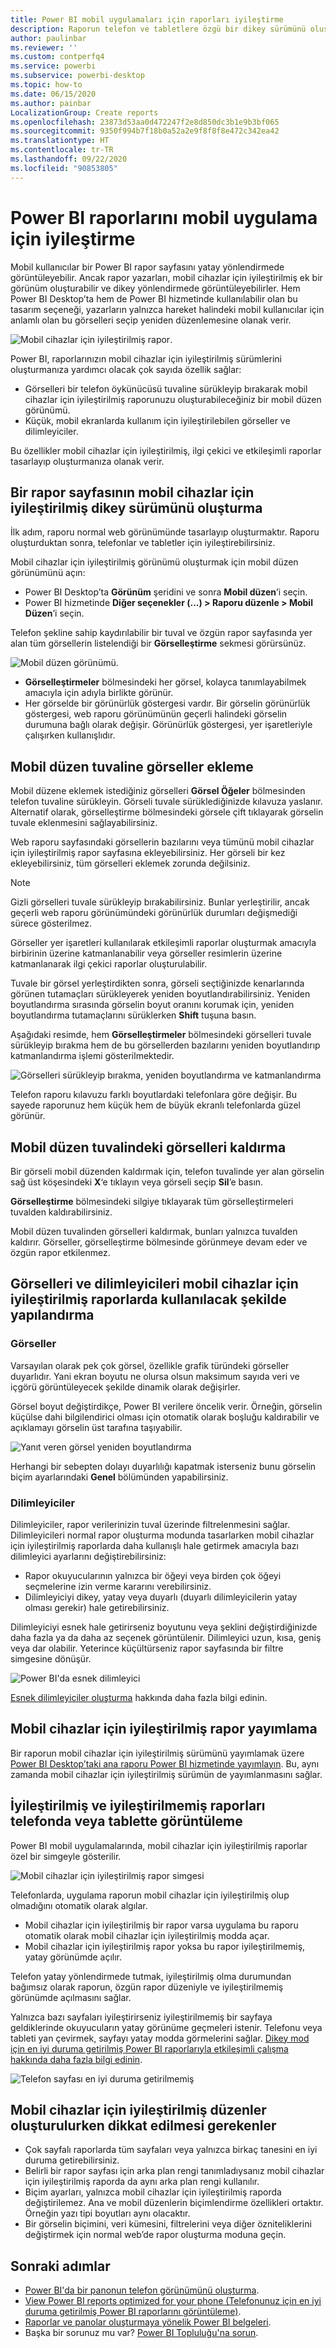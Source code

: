 ```yaml
---
title: Power BI mobil uygulamaları için raporları iyileştirme
description: Raporun telefon ve tabletlere özgü bir dikey sürümünü oluşturarak, Power BI mobil uygulamalarının rapor sayfalarını nasıl iyileştireceğinizi öğrenin.
author: paulinbar
ms.reviewer: ''
ms.custom: contperfq4
ms.service: powerbi
ms.subservice: powerbi-desktop
ms.topic: how-to
ms.date: 06/15/2020
ms.author: painbar
LocalizationGroup: Create reports
ms.openlocfilehash: 23873d53aa0d472247f2e8d850dc3b1e9b3bf065
ms.sourcegitcommit: 9350f994b7f18b0a52a2e9f8f8f8e472c342ea42
ms.translationtype: HT
ms.contentlocale: tr-TR
ms.lasthandoff: 09/22/2020
ms.locfileid: "90853805"
---
```

# <a name="optimize-power-bi-reports-for-the-mobile-app"></a>Power BI raporlarını mobil uygulama için iyileştirme
Mobil kullanıcılar bir Power BI rapor sayfasını yatay yönlendirmede görüntüleyebilir. Ancak rapor yazarları, mobil cihazlar için iyileştirilmiş ek bir görünüm oluşturabilir ve dikey yönlendirmede görüntüleyebilirler. Hem Power BI Desktop’ta hem de Power BI hizmetinde kullanılabilir olan bu tasarım seçeneği, yazarların yalnızca hareket halindeki mobil kullanıcılar için anlamlı olan bu görselleri seçip yeniden düzenlemesine olanak verir.

![Mobil cihazlar için iyileştirilmiş rapor](media/desktop-create-phone-report/desktop-mobile-optimized-report.png).

Power BI, raporlarınızın mobil cihazlar için iyileştirilmiş sürümlerini oluşturmanıza yardımcı olacak çok sayıda özellik sağlar:
* Görselleri bir telefon öykünücüsü tuvaline sürükleyip bırakarak mobil cihazlar için iyileştirilmiş raporunuzu oluşturabileceğiniz bir mobil düzen görünümü.
* Küçük, mobil ekranlarda kullanım için iyileştirilebilen görseller ve dilimleyiciler.

Bu özellikler mobil cihazlar için iyileştirilmiş, ilgi çekici ve etkileşimli raporlar tasarlayıp oluşturmanıza olanak verir.

## <a name="create-a-mobile-optimized-portrait-version-of-a-report-page"></a>Bir rapor sayfasının mobil cihazlar için iyileştirilmiş dikey sürümünü oluşturma

İlk adım, raporu normal web görünümünde tasarlayıp oluşturmaktır. Raporu oluşturduktan sonra, telefonlar ve tabletler için iyileştirebilirsiniz.

Mobil cihazlar için iyileştirilmiş görünümü oluşturmak için mobil düzen görünümünü açın:
   * Power BI Desktop’ta **Görünüm** şeridini ve sonra **Mobil düzen**’i seçin.
   * Power BI hizmetinde **Diğer seçenekler (...) > Raporu düzenle > Mobil Düzen**’i seçin.

   Telefon şekline sahip kaydırılabilir bir tuval ve özgün rapor sayfasında yer alan tüm görsellerin listelendiği bir **Görselleştirme** sekmesi görürsünüz.

   ![Mobil düzen görünümü](media/desktop-create-phone-report/desktop-mobile-layout.png).

* **Görselleştirmeler** bölmesindeki her görsel, kolayca tanımlayabilmek amacıyla için adıyla birlikte görünür.
* Her görselde bir görünürlük göstergesi vardır. Bir görselin görünürlük göstergesi, web raporu görünümünün geçerli halindeki görselin durumuna bağlı olarak değişir. Görünürlük göstergesi, yer işaretleriyle çalışırken kullanışlıdır.

## <a name="add-visuals-to-the-mobile-layout-canvas"></a>Mobil düzen tuvaline görseller ekleme
Mobil düzene eklemek istediğiniz görselleri **Görsel Öğeler** bölmesinden telefon tuvaline sürükleyin. Görseli tuvale sürüklediğinizde kılavuza yaslanır. Alternatif olarak, görselleştirme bölmesindeki görsele çift tıklayarak görselin tuvale eklenmesini sağlayabilirsiniz.

Web raporu sayfasındaki görsellerin bazılarını veya tümünü mobil cihazlar için iyileştirilmiş rapor sayfasına ekleyebilirsiniz. Her görseli bir kez ekleyebilirsiniz, tüm görselleri eklemek zorunda değilsiniz.

>[!NOTE]
> Gizli görselleri tuvale sürükleyip bırakabilirsiniz. Bunlar yerleştirilir, ancak geçerli web raporu görünümündeki görünürlük durumları değişmediği sürece gösterilmez.

Görseller yer işaretleri kullanılarak etkileşimli raporlar oluşturmak amacıyla birbirinin üzerine katmanlanabilir veya görseller resimlerin üzerine katmanlanarak ilgi çekici raporlar oluşturulabilir.

Tuvale bir görsel yerleştirdikten sonra, görseli seçtiğinizde kenarlarında görünen tutamaçları sürükleyerek yeniden boyutlandırabilirsiniz. Yeniden boyutlandırma sırasında görselin boyut oranını korumak için, yeniden boyutlandırma tutamaçlarını sürüklerken **Shift** tuşuna basın.

Aşağıdaki resimde, hem **Görselleştirmeler** bölmesindeki görselleri tuvale sürükleyip bırakma hem de bu görsellerden bazılarını yeniden boyutlandırıp katmanlandırma işlemi gösterilmektedir.

   ![Görselleri sürükleyip bırakma, yeniden boyutlandırma ve katmanlandırma](media/desktop-create-phone-report/desktop-mobile-layout-overlay-resize.gif)

Telefon raporu kılavuzu farklı boyutlardaki telefonlara göre değişir. Bu sayede raporunuz hem küçük hem de büyük ekranlı telefonlarda güzel görünür.

## <a name="remove-visuals-from-the-mobile-layout-canvas"></a>Mobil düzen tuvalindeki görselleri kaldırma
Bir görseli mobil düzenden kaldırmak için, telefon tuvalinde yer alan görselin sağ üst köşesindeki **X**‘e tıklayın veya görseli seçip **Sil**’e basın.

**Görselleştirme** bölmesindeki silgiye tıklayarak tüm görselleştirmeleri tuvalden kaldırabilirsiniz.

Mobil düzen tuvalinden görselleri kaldırmak, bunları yalnızca tuvalden kaldırır. Görseller, görselleştirme bölmesinde görünmeye devam eder ve özgün rapor etkilenmez.

## <a name="configure-visuals-and-slicers-for-use-in-mobile-optimized-reports"></a>Görselleri ve dilimleyicileri mobil cihazlar için iyileştirilmiş raporlarda kullanılacak şekilde yapılandırma

### <a name="visuals"></a>Görseller

Varsayılan olarak pek çok görsel, özellikle grafik türündeki görseller duyarlıdır.  Yani ekran boyutu ne olursa olsun maksimum sayıda veri ve içgörü görüntüleyecek şekilde dinamik olarak değişirler.

Görsel boyut değiştirdikçe, Power BI verilere öncelik verir. Örneğin, görselin küçülse dahi bilgilendirici olması için otomatik olarak boşluğu kaldırabilir ve açıklamayı görselin üst tarafına taşıyabilir.

![Yanıt veren görsel yeniden boyutlandırma](media/desktop-create-phone-report/desktop-mobile-layout-responsive-visual.gif)
 
Herhangi bir sebepten dolayı duyarlılığı kapatmak isterseniz bunu görselin biçim ayarlarındaki **Genel** bölümünden yapabilirsiniz.

### <a name="slicers"></a>Dilimleyiciler

Dilimleyiciler, rapor verilerinizin tuval üzerinde filtrelenmesini sağlar. Dilimleyicileri normal rapor oluşturma modunda tasarlarken mobil cihazlar için iyileştirilmiş raporlarda daha kullanışlı hale getirmek amacıyla bazı dilimleyici ayarlarını değiştirebilirsiniz:
* Rapor okuyucularının yalnızca bir öğeyi veya birden çok öğeyi seçmelerine izin verme kararını verebilirsiniz.
* Dilimleyiciyi dikey, yatay veya duyarlı (duyarlı dilimleyicilerin yatay olması gerekir) hale getirebilirsiniz.

Dilimleyiciyi esnek hale getirirseniz boyutunu veya şeklini değiştirdiğinizde daha fazla ya da daha az seçenek görüntülenir. Dilimleyici uzun, kısa, geniş veya dar olabilir. Yeterince küçültürseniz rapor sayfasında bir filtre simgesine dönüşür.

![Power BI'da esnek dilimleyici](media/desktop-create-phone-report/desktop-create-phone-report-8.gif)
 
[Esnek dilimleyiciler oluşturma](power-bi-slicer-filter-responsive.md) hakkında daha fazla bilgi edinin.

## <a name="publish-a-mobile-optimized-report"></a>Mobil cihazlar için iyileştirilmiş rapor yayımlama
Bir raporun mobil cihazlar için iyileştirilmiş sürümünü yayımlamak üzere [Power BI Desktop’taki ana raporu Power BI hizmetinde yayımlayın](desktop-upload-desktop-files.md). Bu, aynı zamanda mobil cihazlar için iyileştirilmiş sürümün de yayımlanmasını sağlar.

## <a name="viewing-optimized-and-unoptimized-reports-on-a-phone-or-tablet"></a>İyileştirilmiş ve iyileştirilmemiş raporları telefonda veya tablette görüntüleme

Power BI mobil uygulamalarında, mobil cihazlar için iyileştirilmiş raporlar özel bir simgeyle gösterilir.

![Mobil cihazlar için iyileştirilmiş rapor simgesi](media/desktop-create-phone-report/desktop-create-phone-report-optimized-icon.png)

Telefonlarda, uygulama raporun mobil cihazlar için iyileştirilmiş olup olmadığını otomatik olarak algılar.
* Mobil cihazlar için iyileştirilmiş bir rapor varsa uygulama bu raporu otomatik olarak mobil cihazlar için iyileştirilmiş modda açar.
* Mobil cihazlar için iyileştirilmiş rapor yoksa bu rapor iyileştirilmemiş, yatay görünümde açılır.

Telefon yatay yönlendirmede tutmak, iyileştirilmiş olma durumundan bağımsız olarak raporun, özgün rapor düzeniyle ve iyileştirilmemiş görünümde açılmasını sağlar.

Yalnızca bazı sayfaları iyileştirirseniz iyileştirilmemiş bir sayfaya geldiklerinde okuyucuların yatay görünüme geçmeleri istenir. Telefonu veya tableti yan çevirmek, sayfayı yatay modda görmelerini sağlar. [Dikey mod için en iyi duruma getirilmiş Power BI raporlarıyla etkileşimli çalışma hakkında daha fazla bilgi edinin](../consumer/mobile/mobile-apps-view-phone-report.md).

![Telefon sayfası en iyi duruma getirilmemiş](media/desktop-create-phone-report/desktop-create-phone-report-9.png)

## <a name="considerations-when-creating-mobile-optimized-layouts"></a>Mobil cihazlar için iyileştirilmiş düzenler oluşturulurken dikkat edilmesi gerekenler
* Çok sayfalı raporlarda tüm sayfaları veya yalnızca birkaç tanesini en iyi duruma getirebilirsiniz.
* Belirli bir rapor sayfası için arka plan rengi tanımladıysanız mobil cihazlar için iyileştirilmiş raporda da aynı arka plan rengi kullanılır.
* Biçim ayarları, yalnızca mobil cihazlar için iyileştirilmiş raporda değiştirilemez. Ana ve mobil düzenlerin biçimlendirme özellikleri ortaktır. Örneğin yazı tipi boyutları aynı olacaktır.
* Bir görselin biçimini, veri kümesini, filtrelerini veya diğer özniteliklerini değiştirmek için normal web’de rapor oluşturma moduna geçin.

## <a name="next-steps"></a>Sonraki adımlar
* [Power BI'da bir panonun telefon görünümünü oluşturma](service-create-dashboard-mobile-phone-view.md).
* [View Power BI reports optimized for your phone (Telefonunuz için en iyi duruma getirilmiş Power BI raporlarını görüntüleme)](../consumer/mobile/mobile-apps-view-phone-report.md).
* [Raporlar ve panolar oluşturmaya yönelik Power BI belgeleri](./index.yml).
* Başka bir sorunuz mu var? [Power BI Topluluğu'na sorun](https://community.powerbi.com/).
